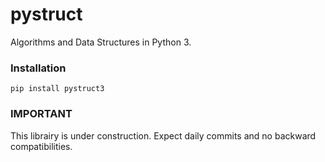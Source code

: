 # pystruct
Algorithms and Data Structures in Python 3.

### Installation
```
pip install pystruct3
```

### IMPORTANT
This librairy is under construction. Expect daily commits and no backward compatibilities.
